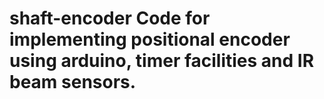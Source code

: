 # shaft-encoder Code for implementing positional encoder using arduino, timer facilities and IR beam sensors.
